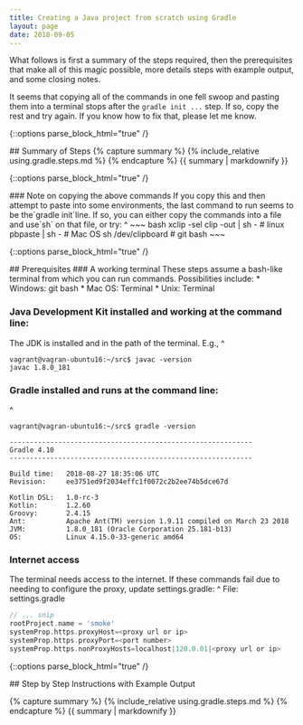```yaml
---
title: Creating a Java project from scratch using Gradle
layout: page
date: 2018-09-05
---
```

What follows is first a summary of the steps required, then the prerequisites 
that make all of this magic possible, more details steps with example output,
and some closing notes.

It seems that copying all of the commands in one fell swoop and pasting them
into a terminal stops after the ```gradle init ...``` step. If so, copy the rest
and try again. If you know how to fix that, please let me know.

{::options parse_block_html="true" /}
<section class="show_bash">
## Summary of Steps
{% capture summary %}
	{% include_relative using.gradle.steps.md %}
{% endcapture %}
{{ summary | markdownify }}

{::options parse_block_html="true" /}
<aside>
### Note on copying the above commands
If you copy this and then attempt to paste into some environments, the
last command to run seems to be the`gradle init`line. 
If so, you can either copy the commands into a file and use`sh` 
on that file, or try:
^
~~~ bash
xclip -sel clip -out | sh - # linux
pbpaste | sh -              # Mac OS
sh /dev/clipboard           # git bash
~~~
</aside>
</section>

{::options parse_block_html="true" /}
<section>
## Prerequisites
### A working terminal
These steps assume a bash-like terminal from which you can run commands. Possibilities include:
* Windows: git bash
* Mac OS: Terminal
* Unix: Terminal

### Java Development Kit installed and working at the command line:
The JDK is installed and in the path of the terminal. E.g.,
^
~~~ terminal
vagrant@vagran-ubuntu16:~/src$ javac -version
javac 1.8.0_181
~~~

### Gradle installed and runs at the command line:
^
~~~ terminal
vagrant@vagran-ubuntu16:~/src$ gradle -version

------------------------------------------------------------
Gradle 4.10
------------------------------------------------------------

Build time:   2018-08-27 18:35:06 UTC
Revision:     ee3751ed9f2034effc1f0072c2b2ee74b5dce67d

Kotlin DSL:   1.0-rc-3
Kotlin:       1.2.60
Groovy:       2.4.15
Ant:          Apache Ant(TM) version 1.9.11 compiled on March 23 2018
JVM:          1.8.0_181 (Oracle Corporation 25.181-b13)
OS:           Linux 4.15.0-33-generic amd64
~~~

### Internet access
The terminal needs access to the internet. If these commands fail due to needing to configure the proxy, update settings.gradle:
^
File: settings.gradle
~~~ gradle
// ... snip
rootProject.name = 'smoke'
systemProp.https.proxyHost=<proxy url or ip>
systemProp.https.proxyPort=<port number>
systemProp.https.nonProxyHosts=localhost|120.0.01|<proxy url or ip>
~~~
</section>

{::options parse_block_html="true" /}
<section class="show_terminal">
## Step by Step Instructions with Example Output

{% capture summary %}
	{% include_relative using.gradle.steps.md %}
{% endcapture %}
{{ summary | markdownify }}

</section>
